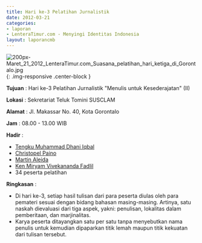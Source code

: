 ```yaml
---
title: Hari ke-3 Pelatihan Jurnalistik
date: 2012-03-21
categories:
- laporan
- LenteraTimur.com - Menyingi Identitas Indonesia
layout: laporancmb
---
```



![200px-Maret_21_2012_LenteraTimur.com_Suasana_pelatihan_hari_ketiga_di_Gorontalo.jpg](/uploads/200px-Maret_21_2012_LenteraTimur.com_Suasana_pelatihan_hari_ketiga_di_Gorontalo.jpg){: .img-responsive .center-block }


**Tujuan** : Hari ke-3 Pelatihan Jurnalistik "Menulis untuk Kesederajatan" (II)	

**Lokasi** : Sekretariat Teluk Tomini SUSCLAM

**Alamat** : Jl. Makassar No. 40, Kota Gorontalo

**Jam** : 08.00 - 13.00 WIB

**Hadir** : 
* [Tengku Muhammad Dhani Iqbal](http://wiki.ciptamedia.org/wiki/Tengku_Muhammad_Dhani_Iqbal)
* [Christopel Paino](http://wiki.ciptamedia.org/wiki/Christopel_Paino)
* [Martin Aleida](http://wiki.ciptamedia.org/wiki/Martin_Aleida)
* [Ken Miryam Vivekananda Fadlil](http://wiki.ciptamedia.org/wiki/Ken_Miryam_Vivekananda_Fadlil)
* 34 peserta pelatihan

**Ringkasan** : 
* Di hari ke-3, setiap hasil tulisan dari para peserta diulas oleh para pemateri sesuai dengan bidang bahasan masing-masing. Artinya, satu naskah dievaluasi dari tiga aspek, yakni: penulisan, lokalitas dalam pemberitaan, dan marjinalitas.
* Karya peserta ditayangkan satu per satu tanpa menyebutkan nama penulis untuk kemudian dipaparkan titik lemah maupun titik kekuatan dari tulisan tersebut.
